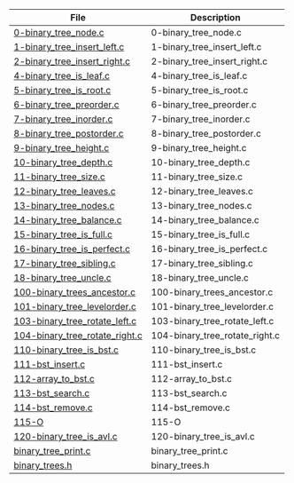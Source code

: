 | File      | Description |
| ----------- | ----------- |
| [0-binary_tree_node.c](https://github.com/RadouaneAbn/binary_trees/blob/master//0-binary_tree_node.c) | 0-binary_tree_node.c |
| [1-binary_tree_insert_left.c](https://github.com/RadouaneAbn/binary_trees/blob/master//1-binary_tree_insert_left.c) | 1-binary_tree_insert_left.c |
| [2-binary_tree_insert_right.c](https://github.com/RadouaneAbn/binary_trees/blob/master//2-binary_tree_insert_right.c) | 2-binary_tree_insert_right.c || [3-binary_tree_delete.c](https://github.com/RadouaneAbn/binary_trees/blob/master//3-binary_tree_delete.c) | 3-binary_tree_delete.c |
| [4-binary_tree_is_leaf.c](https://github.com/RadouaneAbn/binary_trees/blob/master//4-binary_tree_is_leaf.c) | 4-binary_tree_is_leaf.c |
| [5-binary_tree_is_root.c](https://github.com/RadouaneAbn/binary_trees/blob/master//5-binary_tree_is_root.c) | 5-binary_tree_is_root.c |
| [6-binary_tree_preorder.c](https://github.com/RadouaneAbn/binary_trees/blob/master//6-binary_tree_preorder.c) | 6-binary_tree_preorder.c |
| [7-binary_tree_inorder.c](https://github.com/RadouaneAbn/binary_trees/blob/master//7-binary_tree_inorder.c) | 7-binary_tree_inorder.c |
| [8-binary_tree_postorder.c](https://github.com/RadouaneAbn/binary_trees/blob/master//8-binary_tree_postorder.c) | 8-binary_tree_postorder.c |
| [9-binary_tree_height.c](https://github.com/RadouaneAbn/binary_trees/blob/master//9-binary_tree_height.c) | 9-binary_tree_height.c |
| [10-binary_tree_depth.c](https://github.com/RadouaneAbn/binary_trees/blob/master//10-binary_tree_depth.c) | 10-binary_tree_depth.c |
| [11-binary_tree_size.c](https://github.com/RadouaneAbn/binary_trees/blob/master//11-binary_tree_size.c) | 11-binary_tree_size.c |
| [12-binary_tree_leaves.c](https://github.com/RadouaneAbn/binary_trees/blob/master//12-binary_tree_leaves.c) | 12-binary_tree_leaves.c |
| [13-binary_tree_nodes.c](https://github.com/RadouaneAbn/binary_trees/blob/master//13-binary_tree_nodes.c) | 13-binary_tree_nodes.c |
| [14-binary_tree_balance.c](https://github.com/RadouaneAbn/binary_trees/blob/master//14-binary_tree_balance.c) | 14-binary_tree_balance.c |
| [15-binary_tree_is_full.c](https://github.com/RadouaneAbn/binary_trees/blob/master//15-binary_tree_is_full.c) | 15-binary_tree_is_full.c |
| [16-binary_tree_is_perfect.c](https://github.com/RadouaneAbn/binary_trees/blob/master//16-binary_tree_is_perfect.c) | 16-binary_tree_is_perfect.c |
| [17-binary_tree_sibling.c](https://github.com/RadouaneAbn/binary_trees/blob/master//17-binary_tree_sibling.c) | 17-binary_tree_sibling.c |
| [18-binary_tree_uncle.c](https://github.com/RadouaneAbn/binary_trees/blob/master//18-binary_tree_uncle.c) | 18-binary_tree_uncle.c |
| [100-binary_trees_ancestor.c](https://github.com/RadouaneAbn/binary_trees/blob/master//100-binary_trees_ancestor.c) | 100-binary_trees_ancestor.c |
| [101-binary_tree_levelorder.c](https://github.com/RadouaneAbn/binary_trees/blob/master//101-binary_tree_levelorder.c) | 101-binary_tree_levelorder.c || [102-binary_tree_is_complete.c](https://github.com/RadouaneAbn/binary_trees/blob/master//102-binary_tree_is_complete.c) | 102-binary_tree_is_complete.c |
| [103-binary_tree_rotate_left.c](https://github.com/RadouaneAbn/binary_trees/blob/master//103-binary_tree_rotate_left.c) | 103-binary_tree_rotate_left.c |
| [104-binary_tree_rotate_right.c](https://github.com/RadouaneAbn/binary_trees/blob/master//104-binary_tree_rotate_right.c) | 104-binary_tree_rotate_right.c |
| [110-binary_tree_is_bst.c](https://github.com/RadouaneAbn/binary_trees/blob/master//110-binary_tree_is_bst.c) | 110-binary_tree_is_bst.c |
| [111-bst_insert.c](https://github.com/RadouaneAbn/binary_trees/blob/master//111-bst_insert.c) | 111-bst_insert.c |
| [112-array_to_bst.c](https://github.com/RadouaneAbn/binary_trees/blob/master//112-array_to_bst.c) | 112-array_to_bst.c |
| [113-bst_search.c](https://github.com/RadouaneAbn/binary_trees/blob/master//113-bst_search.c) | 113-bst_search.c |
| [114-bst_remove.c](https://github.com/RadouaneAbn/binary_trees/blob/master//114-bst_remove.c) | 114-bst_remove.c |
| [115-O](https://github.com/RadouaneAbn/binary_trees/blob/master//115-O) | 115-O |
| [120-binary_tree_is_avl.c](https://github.com/RadouaneAbn/binary_trees/blob/master//120-binary_tree_is_avl.c) | 120-binary_tree_is_avl.c |
| [binary_tree_print.c](https://github.com/RadouaneAbn/binary_trees/blob/master//binary_tree_print.c) | binary_tree_print.c |
| [binary_trees.h](https://github.com/RadouaneAbn/binary_trees/blob/master//binary_trees.h) | binary_trees.h |
